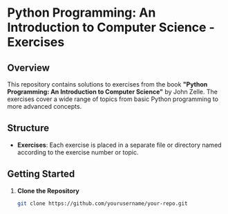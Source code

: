 # Python Programming: An Introduction to Computer Science - Exercises

## Overview

This repository contains solutions to exercises from the book **"Python Programming: An Introduction to Computer Science"** by John Zelle. The exercises cover a wide range of topics from basic Python programming to more advanced concepts.

## Structure

- **Exercises**: Each exercise is placed in a separate file or directory named according to the exercise number or topic.
  
## Getting Started

1. **Clone the Repository**
   
   ```bash
   git clone https://github.com/yourusername/your-repo.git
